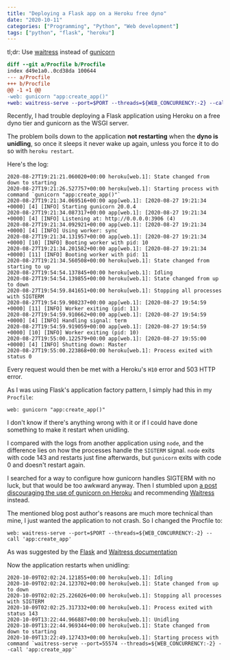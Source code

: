 ```yaml
---
title: "Deploying a Flask app on a Heroku free dyno"
date: "2020-10-11"
categories: ["Programming", "Python", "Web development"]
tags: ["python", "flask", "heroku"]
---
```


tl;dr: Use
[waitress](https://docs.pylonsproject.org/projects/waitress/en/latest/) instead
of [gunicorn](https://gunicorn.org/)

```diff
diff --git a/Procfile b/Procfile
index d49e1a0..0cd38da 100644
--- a/Procfile
+++ b/Procfile
@@ -1 +1 @@
-web: gunicorn "app:create_app()"
+web: waitress-serve --port=$PORT --threads=${WEB_CONCURRENCY:-2} --call 'app:create_app'
```

Recently, I had trouble deploying a Flask application using Heroku on a free
dyno tier and gunicorn as the WSGI server.

The problem boils down to the application **not restarting** when the **dyno is
unidling**, so once it sleeps it never wake up again, unless you force it to do
so with `heroku restart`.

Here's the log:

    2020-08-27T19:21:21.060020+00:00 heroku[web.1]: State changed from down to starting
    2020-08-27T19:21:26.527757+00:00 heroku[web.1]: Starting process with command `gunicorn "app:create_app()"`
    2020-08-27T19:21:34.069516+00:00 app[web.1]: [2020-08-27 19:21:34 +0000] [4] [INFO] Starting gunicorn 20.0.4
    2020-08-27T19:21:34.087317+00:00 app[web.1]: [2020-08-27 19:21:34 +0000] [4] [INFO] Listening at: http://0.0.0.0:3906 (4)
    2020-08-27T19:21:34.092921+00:00 app[web.1]: [2020-08-27 19:21:34 +0000] [4] [INFO] Using worker: sync
    2020-08-27T19:21:34.131957+00:00 app[web.1]: [2020-08-27 19:21:34 +0000] [10] [INFO] Booting worker with pid: 10
    2020-08-27T19:21:34.201582+00:00 app[web.1]: [2020-08-27 19:21:34 +0000] [11] [INFO] Booting worker with pid: 11
    2020-08-27T19:21:34.560508+00:00 heroku[web.1]: State changed from starting to up
    2020-08-27T19:54:54.137845+00:00 heroku[web.1]: Idling
    2020-08-27T19:54:54.139855+00:00 heroku[web.1]: State changed from up to down
    2020-08-27T19:54:59.841651+00:00 heroku[web.1]: Stopping all processes with SIGTERM
    2020-08-27T19:54:59.908237+00:00 app[web.1]: [2020-08-27 19:54:59 +0000] [11] [INFO] Worker exiting (pid: 11)
    2020-08-27T19:54:59.910662+00:00 app[web.1]: [2020-08-27 19:54:59 +0000] [4] [INFO] Handling signal: term
    2020-08-27T19:54:59.919059+00:00 app[web.1]: [2020-08-27 19:54:59 +0000] [10] [INFO] Worker exiting (pid: 10)
    2020-08-27T19:55:00.122579+00:00 app[web.1]: [2020-08-27 19:55:00 +0000] [4] [INFO] Shutting down: Master
    2020-08-27T19:55:00.223868+00:00 heroku[web.1]: Process exited with status 0

Every request would then be met with a Heroku's `H10` error and 503 HTTP error.

As I was using Flask's application factory pattern, I simply had this in my
`Procfile`:

    web: gunicorn "app:create_app()"

I don't know if there's anything wrong with it or if I could have done
something to make it restart when unidling.

I compared with the logs from another application using `node`, and the
difference lies on how the processes handle the `SIGTERM` signal. `node` exits
with code 143 and restarts just fine afterwards, but `gunicorn` exits with code
0 and doesn't restart again.

I searched for a way to configure how gunicorn handles SIGTERM with no luck,
but that would be too awkward anyway. Then I stumbled upon [a post discouraging
the use of gunicorn on
Heroku](https://blog.etianen.com/blog/2014/01/19/gunicorn-heroku-django/) and
recommending
[Waitress](https://docs.pylonsproject.org/projects/waitress/en/latest/)
instead.

The mentioned blog post author's reasons are much more technical than mine, I
just wanted the application to not crash. So I changed the Procfile to:

    web: waitress-serve --port=$PORT --threads=${WEB_CONCURRENCY:-2} --call 'app:create_app'

As was suggested by the
[Flask](https://flask.palletsprojects.com/en/1.1.x/tutorial/deploy/#run-with-a-production-server)
and [Waitress
documentation](https://docs.pylonsproject.org/projects/waitress/en/latest/usage.html#heroku)

Now the application restarts when unidling:

    2020-10-09T02:02:24.121855+00:00 heroku[web.1]: Idling
    2020-10-09T02:02:24.123702+00:00 heroku[web.1]: State changed from up to down
    2020-10-09T02:02:25.226026+00:00 heroku[web.1]: Stopping all processes with SIGTERM
    2020-10-09T02:02:25.317332+00:00 heroku[web.1]: Process exited with status 143
    2020-10-09T13:22:44.966887+00:00 heroku[web.1]: Unidling
    2020-10-09T13:22:44.969344+00:00 heroku[web.1]: State changed from down to starting
    2020-10-09T13:22:49.127433+00:00 heroku[web.1]: Starting process with command `waitress-serve --port=55574 --threads=${WEB_CONCURRENCY:-2} --call 'app:create_app'`
